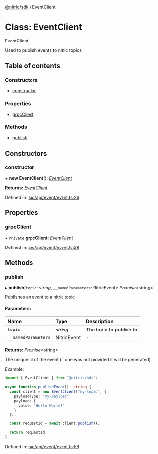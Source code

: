 [@nitric/sdk](../README.md) / EventClient

# Class: EventClient

EventClient

Used to publish events to nitric topics

## Table of contents

### Constructors

- [constructor](eventclient.md#constructor)

### Properties

- [grpcClient](eventclient.md#grpcclient)

### Methods

- [publish](eventclient.md#publish)

## Constructors

### constructor

\+ **new EventClient**(): [*EventClient*](eventclient.md)

**Returns:** [*EventClient*](eventclient.md)

Defined in: [src/api/event/event.ts:26](https://github.com/nitrictech/node-sdk/blob/0f12f43/src/api/event/event.ts#L26)

## Properties

### grpcClient

• `Private` **grpcClient**: [*EventClient*](grpc.event.eventclient.md)

Defined in: [src/api/event/event.ts:26](https://github.com/nitrictech/node-sdk/blob/0f12f43/src/api/event/event.ts#L26)

## Methods

### publish

▸ **publish**(`topic`: *string*, `__namedParameters`: NitricEvent): *Promise*<string\>

Publishes an event to a nitric topic

#### Parameters:

Name | Type | Description |
:------ | :------ | :------ |
`topic` | *string* | The topic to publish to   |
`__namedParameters` | NitricEvent | - |

**Returns:** *Promise*<string\>

The unique id of the event (if one was not provided it will be generated)

Example:
```typescript
import { EventClient } from "@nitric/sdk";

async function publishEvent(): string {
  const client = new EventClient("my-topic", {
    payloadType: "my-payload",
    payload: {
      value: "Hello World!"
    }
  });

  const requestId = await client.publish();

  return requestId;
}
```

Defined in: [src/api/event/event.ts:59](https://github.com/nitrictech/node-sdk/blob/0f12f43/src/api/event/event.ts#L59)

